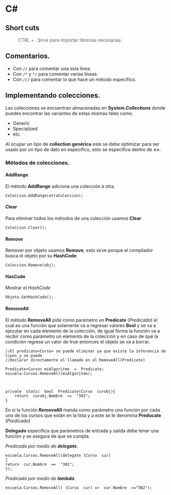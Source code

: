 # C#

## Short cuts 

> CTRL + .
Sirve para importar librerías necesarias.

## Comentarios.

 -  Con  `//`  para comentar una sola línea.
 -  Con  `/*`  y  `*/`  para comentar varias líneas.
 -  Con  `///`  para comentar lo que hace un método especifico.
 
## Implementando colecciones.

Las colecciones se encuentran almacenadas en **System.Collections**  donde puedes encontrar las variantes de estas mismas tales como.

 - Generic
 - Specialized
 - etc.

Al ocupar un tipo de **collection genérica** este se debe optimizar para ser usado por un tipo de dato en especifico, esto se especifica dentro de **<>**.

### Métodos de colecciones.


#### AddRange
El método **AddRange** adiciona una colección a otra.

    Coleccion.AddRange(otraColeccion);

#### Clear
Para eliminar todos los métodos de una colección usamos **Clear**

    Coleccion.Clear();

#### Remove
Remover por objeto usamos **Remove**, esto sirve porque el compilador busca el objeto por su **HashCode**

    Coleccion.Remove(obj);

#### HasCode
Mostrar el *HashCode*

    Objeto.GetHashCode();

#### RemoveAll
El método **RemoveAll** pide como parámetro un **Predicate** (*Predicado*) el cual es una función que solamente va a regresar valores **Bool** y se va a ejecutar en cada elemento de la colección, de igual forma la función va a recibir como parámetro un elemento de la colección y en caso de que la condición regrese un valor de true entonces el objeto se va a borrar.

    //El predicate<Curso> se puede eliminar ya que existe la inferencia de tipos y se puede
    //declarar directamente el llamado en el RemoveAll(Predicate)
    
    Predicate<Curso> miAlgoritmo  =  Predicate;
    escuela.Cursos.RemoveAll(miAlgoritmo);

		

    private  static  bool  Predicate(Curso  curobj){
		return  curobj.Nombre  ==  "301";
	}


En si la función **RemoveAll** manda como parámetro una función por cada uno de los cursos que están en la lista y a este se le denomina **Preducate** (*Predicado*)

**Delegado** especifica que parámetros de entrada y salida debe tener una función y se asegura de que se cumpla.

*Predicado por medio de **delegate**.*

    escuela.Cursos.RemoveAll(delegate (Curso  cur)
	{
	return  cur.Nombre  ==  "301";
	});
*Predicado por medio de **lambda**.*

    escuela.Cursos.RemoveAll( (Curso  cur) =>  cur.Nombre  =="502");